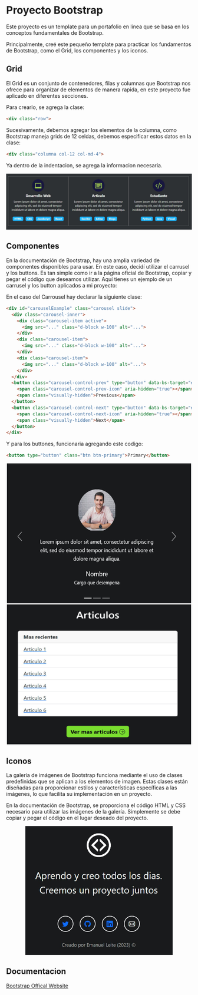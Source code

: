 # Proyecto Bootstrap
Este proyecto es un template para un portafolio en línea que se basa en los conceptos fundamentales de Bootstrap.

Principalmente, creé este pequeño template para practicar los fundamentos de Bootstrap, como el Grid, los componentes y los iconos.


## Grid
El Grid es un conjunto de contenedores, filas y columnas que Bootstrap nos ofrece para organizar de elementos de manera rapida, en este proyecto fue aplicado en diferentes secciones.

Para crearlo, se agrega la clase:

```html
<div class="row">
```

Sucesivamente, debemos agregar los elementos de la columna, como Bootstrap maneja grids de 12 celdas, debemos especificar estos datos en la clase:

```html
<div class="columna col-12 col-md-4">
```

Ya dentro de la indentacion, se agrega la informacion necesaria.

![Grid usado](imagenes/Grid.jpg)

## Componentes
En la documentación de Bootstrap, hay una amplia variedad de componentes disponibles para usar. En este caso, decidí utilizar el carrusel y los buttons. Es tan simple como ir a la página oficial de Bootstrap, copiar y pegar el código que deseamos utilizar. Aquí tienes un ejemplo de un carrusel y los button aplicados a mi proyecto: 

En el caso del Carrousel hay declarar la siguiente clase:
```html
<div id="carouselExample" class="carousel slide">
  <div class="carousel-inner">
    <div class="carousel-item active">
      <img src="..." class="d-block w-100" alt="...">
    </div>
    <div class="carousel-item">
      <img src="..." class="d-block w-100" alt="...">
    </div>
    <div class="carousel-item">
      <img src="..." class="d-block w-100" alt="...">
    </div>
  </div>
  <button class="carousel-control-prev" type="button" data-bs-target="#carouselExample" data-bs-slide="prev">
    <span class="carousel-control-prev-icon" aria-hidden="true"></span>
    <span class="visually-hidden">Previous</span>
  </button>
  <button class="carousel-control-next" type="button" data-bs-target="#carouselExample" data-bs-slide="next">
    <span class="carousel-control-next-icon" aria-hidden="true"></span>
    <span class="visually-hidden">Next</span>
  </button>
</div>
```

Y para los buttones, funcionaria agregando este codigo:

```html
<button type="button" class="btn btn-primary">Primary</button>
```

<p align="center">
  <img src="imagenes/Carrousel.jpg" alt="Carrousel" width="500" height="380">
  <img src="imagenes/button.jpg" alt="Button" width="500" height="380">
</p>

## Iconos
La galería de imágenes de Bootstrap funciona mediante el uso de clases predefinidas que se aplican a los elementos de imagen. Estas clases están diseñadas para proporcionar estilos y características específicas a las imágenes, lo que facilita su implementación en un proyecto.

En la documentación de Bootstrap, se proporciona el código HTML y CSS necesario para utilizar las imágenes de la galería. Simplemente se debe copiar y pegar el código en el lugar deseado del proyecto.


<div align="center">
  <img src="imagenes/Icono.jpg" alt="Icono usado" width="400" height="350">
</div>

## Documentacion

[Bootstrap Offical Website](https://getbootstrap.com/)

